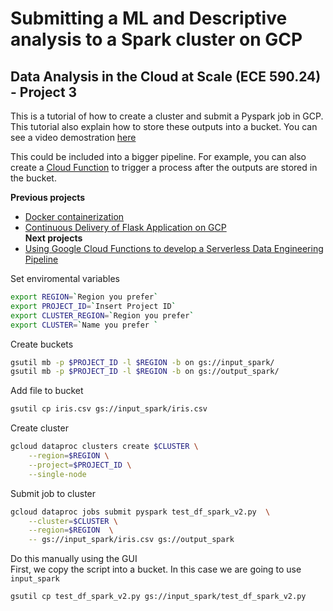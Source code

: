 # Submitting a ML and Descriptive analysis to a Spark cluster on GCP
## Data Analysis in the Cloud at Scale (ECE 590.24) - Project 3

This is a tutorial of how to create a cluster and submit a Pyspark job in GCP. This tutorial also explain how to store these outputs into a bucket. You can see a video demostration [here]()

This could be included into a  bigger pipeline. For example, you can also create a [Cloud Function](https://github.com/joaquinmenendez/Cloud_Computing_Project_4) to trigger a process after the outputs are stored in the bucket. 

**Previous projects**<br>
- [Docker containerization](https://github.com/joaquinmenendez/Cloud_Computing_Project_2)<br>
- [Continuous Delivery of Flask Application on GCP](https://github.com/joaquinmenendez/Cloud_Computing_Project_1)<br>
**Next projects**<br>
- [Using Google Cloud Functions to develop a Serverless Data Engineering Pipeline](https://github.com/joaquinmenendez/Cloud_Computing_Project_4)


Set enviromental variables
```bash
export REGION=`Region you prefer`
export PROJECT_ID=`Insert Project ID`
export CLUSTER_REGION=`Region you prefer`
export CLUSTER=`Name you prefer `
```

Create buckets
```bash
gsutil mb -p $PROJECT_ID -l $REGION -b on gs://input_spark/
gsutil mb -p $PROJECT_ID -l $REGION -b on gs://output_spark/
```

Add file to bucket
```bash
gsutil cp iris.csv gs://input_spark/iris.csv
```

Create cluster
```bash
gcloud dataproc clusters create $CLUSTER \
    --region=$REGION \
    --project=$PROJECT_ID \
    --single-node
```

Submit job to cluster    
```bash
gcloud dataproc jobs submit pyspark test_df_spark_v2.py  \
    --cluster=$CLUSTER \
    --region=$REGION  \
    -- gs://input_spark/iris.csv gs://output_spark
 ```
 
 Do this manually using the GUI<br>
 First, we copy the script into a bucket. In this case we are going to use `input_spark` 
 ```bash
 gsutil cp test_df_spark_v2.py gs://input_spark/test_df_spark_v2.py
```
![]()
